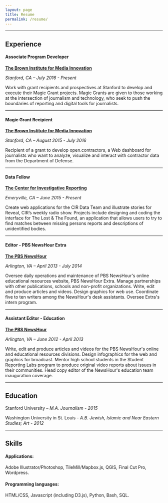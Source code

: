 ```yaml
---
layout: page
title: Resume
permalink: /resume/
---
```


---

## **Experience**

#### Associate Program Developer

**[The Brown Institute for Media Innovation](http://brown.stanford.edu)**

*Stanford, CA – July 2016 - Present*

Work with grant recipients and prospectives at Stanford to develop and execute their Magic Grant projects. Magic Grants are given to those working at the intersection of journalism and technology, who seek to push the boundaries of reporting and digital tools for journalists.

___

#### Magic Grant Recipient

**[The Brown Institute for Media Innovation](http://brown.stanford.edu)**

*Stanford, CA – August 2015 - July 2016*

Recipient of a grant to develop open.contractors, a Web dashboard for journalists who want to analyze, visualize and interact with contractor data from the Department of Defense.

___

#### Data Fellow

**[The Center for Investigative Reporting](https://www.revealnews.org/)** 

*Emeryville, CA – June 2015 - Present*

Create web applications for the CIR Data Team and illustrate stories for Reveal, CIR’s weekly radio show. Projects include designing and coding the interface for The Lost & The Found, an application that allows users to try to find matches between missing persons reports and descriptions of unidentified bodies. 

___

#### Editor - PBS NewsHour Extra

**[The PBS NewsHour](http://www.pbs.org/newshour/extra)**

*Arlington, VA – April 2013 - July 2014*

Oversee daily operations and maintenance of PBS NewsHour's online educational resources website, PBS NewsHour Extra. Manage partnerships with other publications, schools and non-profit organizations. Write, edit and produce articles and videos. Design graphics for web use. Coordinate five to ten writers among the NewsHour's desk assistants. Oversee Extra's intern program.

___

#### Assistant Editor - Education

**[The PBS NewsHour](http://www.pbs.org/newshour/)**

*Arlington, VA – June 2012 - April 2013*

Write, edit and produce articles and videos for the PBS NewsHour's online and educational resources divisions. Design infographics for the web and graphics for broadcast. Mentor high school students in the Student Reporting Labs program to produce original video reports about issues in their communities. Head copy editor of the NewsHour's education team inauguration coverage.

___

## **Education**  

Stanford University – *M.A. Journalism - 2015*

Washington University in St. Louis - *A.B. Jewish, Islamic and Near Eastern Studies; Art - 2012*

___

## **Skills**

#### Applications:
Adobe Illustrator/Photoshop, TileMill/Mapbox.js, QGIS, Final Cut Pro, Wordpress.

#### Programming languages:
HTML/CSS, Javascript (including D3.js), Python, Bash, SQL.